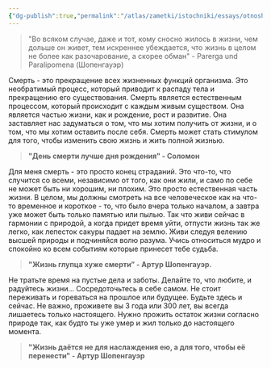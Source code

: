 ```yaml
---
{"dg-publish":true,"permalink":"/atlas/zametki/istochniki/essays/otnosheniya-so-smertyu/","tags":["output/article","essay","post"],"noteIcon":"","created":"2023-12-18T06:45:58.367+05:00"}
---
```


>"Во всяком случае, даже и тот, кому сносно жилось в жизни, чем дольше он живет, тем искреннее убеждается, что жизнь в целом не более как разочарование, а скорее обман" - Parerga und Paralipomena (Шопенгауэр)

Смерть - это прекращение всех жизненных функций организма. Это необратимый процесс, который приводит к распаду тела и прекращению его существования. Смерть является естественным процессом, который происходит с каждым живым существом. Она является частью жизни, как и рождение, рост и развитие. Она заставляет нас задуматься о том, что мы хотим получить от жизни, и о том, что мы хотим оставить после себя. Смерть может стать стимулом для того, чтобы изменить свою жизнь и жить полной жизнью.

>**"День смерти лучше дня рождения" - Соломон**

Для меня смерть - это просто конец страданий. Это что-то, что случится со всеми, независимо от того, как они жили, и само по себе не может быть ни хорошим, ни плохим. Это просто естественная часть жизни. В целом, мы должны смотреть на все человеческое как на что-то временное и короткое - то, что было вчера только началом, а завтра уже может быть только памятью или пылью. Так что живи сейчас в гармонии с природой, а когда придет время уйти, отпусти жизнь так же легко, как лепесток сакуры падает на землю. Живи следуя велению высшей природы и подчиняйся волю разума. Учись относиться мудро и спокойно ко всем событиям которые принесет тебе судьба.

>**"Жизнь глупца хуже смерти” - Артур Шопенгауэр.**

Не тратьте время на пустые дела и заботы. Делайте то, что любите, и радуйтесь жизни... Сосредоточьтесь в себе самом. Не стоит переживать и гореваться на прошлое или будущее. Будьте здесь и сейчас. Не важно, проживете вы 3 года или 300 лет, вы всегда лишаетесь только настоящего. Нужно прожить остаток жизни согласно природе так, как будто ты уже умер и жил только до настоящего момента.

>**"Жизнь даётся не для наслаждения ею, а для того, чтобы её перенести" - Артур Шопенгауэр**

